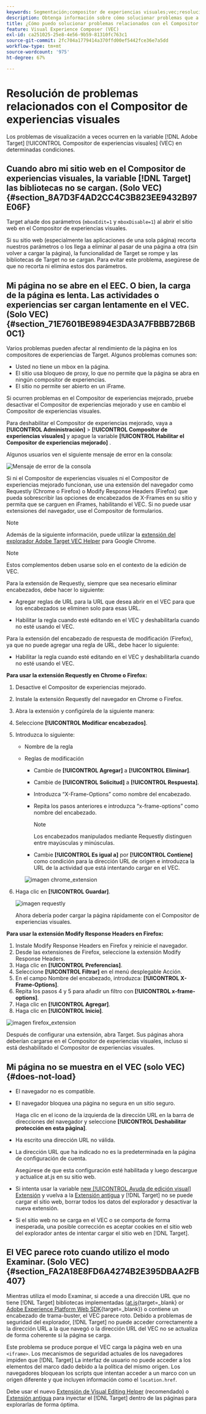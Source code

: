 ```yaml
---
keywords: Segmentación;compositor de experiencias visuales;vec;resolución de problemas del compositor de experiencias visuales;resolución de problemas;tls;tls 1.2
description: Obtenga información sobre cómo solucionar problemas que a veces ocurren en el Adobe [!DNL Target] Compositor de experiencias visuales (VEC) bajo determinadas condiciones.
title: ¿Cómo puedo solucionar problemas relacionados con el Compositor de experiencias visuales?
feature: Visual Experience Composer (VEC)
exl-id: ca251025-25e8-4e56-9b59-81310fc763c1
source-git-commit: 2fc704a1779414a370ffd00ef5442fce36e7a5dd
workflow-type: tm+mt
source-wordcount: '975'
ht-degree: 67%

---
```


# Resolución de problemas relacionados con el Compositor de experiencias visuales

Los problemas de visualización a veces ocurren en la variable [!DNL Adobe Target] [!UICONTROL Compositor de experiencias visuales] (VEC) en determinadas condiciones.

## Cuando abro mi sitio web en el Compositor de experiencias visuales, la variable [!DNL Target] las bibliotecas no se cargan. (Solo VEC)   {#section_8A7D3F4AD2CC4C3B823EE9432B97E06F}

Target añade dos parámetros (`mboxEdit=1` y `mboxDisable=1`) al abrir el sitio web en el Compositor de experiencias visuales.

Si su sitio web (especialmente las aplicaciones de una sola página) recorta nuestros parámetros o los llega a eliminar al pasar de una página a otra (sin volver a cargar la página), la funcionalidad de Target se rompe y las bibliotecas de Target no se cargan. 
Para evitar este problema, asegúrese de que no recorta ni elimina estos dos parámetros.

## Mi página no se abre en el EEC. O bien, la carga de la página es lenta. Las actividades o experiencias ser cargan lentamente en el VEC. (Solo VEC)   {#section_71E7601BE9894E3DA3A7FBBB72B6B0C1}

Varios problemas pueden afectar al rendimiento de la página en los compositores de experiencias de Target. Algunos problemas comunes son:

* Usted no tiene un mbox en la página.
* El sitio usa bloqueo de proxy, lo que no permite que la página se abra en ningún compositor de experiencias.
* El sitio no permite ser abierto en un iFrame.

Si ocurren problemas en el Compositor de experiencias mejorado, pruebe desactivar el Compositor de experiencias mejorado y use en cambio el Compositor de experiencias visuales.

Para deshabilitar el Compositor de experiencias mejorado, vaya a **[!UICONTROL Administración]** > **[!UICONTROL Compositor de experiencias visuales]** y apague la variable **[!UICONTROL Habilitar el Compositor de experiencias mejorado]** .

Algunos usuarios ven el siguiente mensaje de error en la consola:

![Mensaje de error de la consola](/help/main/c-experiences/c-visual-experience-composer/r-troubleshoot-composer/assets/console_error_message.jpg)

Si ni el Compositor de experiencias visuales ni el Compositor de experiencias mejorado funcionan, use una extensión del navegador como Requestly (Chrome o Firefox) o Modify Response Headers (Firefox) que pueda sobrescribir las opciones de encabezados de X-Frames en su sitio y permita que se carguen en iFrames, habilitando el VEC. Si no puede usar extensiones del navegador, use el Compositor de formularios.

>[!NOTE]
>
>Además de la siguiente información, puede utilizar la [extensión del explorador Adobe Target VEC Helper](/help/main/c-experiences/c-visual-experience-composer/r-troubleshoot-composer/vec-helper-browser-extension.md) para Google Chrome.


>[!NOTE]
>
>Estos complementos deben usarse solo en el contexto de la edición de VEC.
>
>Para la extensión de Requestly, siempre que sea necesario eliminar encabezados, debe hacer lo siguiente:
>
>* Agregar reglas de URL para la URL que desea abrir en el VEC para que los encabezados se eliminen solo para esas URL.
>
>* Habilitar la regla cuando esté editando en el VEC y deshabilitarla cuando no esté usando el VEC.
>
>Para la extensión del encabezado de respuesta de modificación (Firefox), ya que no puede agregar una regla de URL, debe hacer lo siguiente:
>
>* Habilitar la regla cuando esté editando en el VEC y deshabilitarla cuando no esté usando el VEC.


**Para usar la extensión Requestly en Chrome o Firefox:**

1. Desactive el Compositor de experiencias mejorado.
1. Instale la extensión Requestly del navegador en Chrome o Firefox.
1. Abra la extensión y configúrela de la siguiente manera:
1. Seleccione **[!UICONTROL Modificar encabezados]**.
1. Introduzca lo siguiente:

   * Nombre de la regla
   * Reglas de modificación

      * Cambie de **[!UICONTROL Agregar]** a **[!UICONTROL Eliminar]**.
      * Cambie de **[!UICONTROL Solicitud]** a **[!UICONTROL Respuesta]**.
      * Introduzca “X-Frame-Options” como nombre del encabezado.
      * Repita los pasos anteriores e introduzca “x-frame-options” como nombre del encabezado.

         >[!NOTE]
         >
         >Los encabezados manipulados mediante Requestly distinguen entre mayúsculas y minúsculas.

      * Cambie **[!UICONTROL Es igual a]** por **[!UICONTROL Contiene]** como condición para la dirección URL de origen e introduzca la URL de la actividad que está intentando cargar en el VEC.

      ![imagen chrome_extension](assets/chrome_extension.png)


1. Haga clic en **[!UICONTROL Guardar]**.

   ![imagen requestly](assets/requestly.png)

   Ahora debería poder cargar la página rápidamente con el Compositor de experiencias visuales.

**Para usar la extensión Modify Response Headers en Firefox:**

1. Instale Modify Response Headers en Firefox y reinicie el navegador.
1. Desde las extensiones de Firefox, seleccione la extensión Modify Response Headers.
1. Haga clic en **[!UICONTROL Preferencias]**.
1. Seleccione **[!UICONTROL Filtrar]** en el menú desplegable Acción.
1. En el campo Nombre del encabezado, introduzca: **[!UICONTROL X-Frame-Options]**.
1. Repita los pasos 4 y 5 para añadir un filtro con **[!UICONTROL x-frame-options]**.
1. Haga clic en **[!UICONTROL Agregar]**.
1. Haga clic en **[!UICONTROL Inicio]**.

![imagen firefox_extension](assets/firefox_extension.png)

Después de configurar una extensión, abra Target. Sus páginas ahora deberían cargarse en el Compositor de experiencias visuales, incluso si está deshabilitado el Compositor de experiencias visuales.

## Mi página no se muestra en el VEC (solo VEC)   {#does-not-load}

* El navegador no es compatible.
* El navegador bloquea una página no segura en un sitio seguro.

   Haga clic en el icono de la izquierda de la dirección URL en la barra de direcciones del navegador y seleccione **[!UICONTROL Deshabilitar protección en esta página]**.
* Ha escrito una dirección URL no válida.
* La dirección URL que ha indicado no es la predeterminada en la página de configuración de cuenta.

   Asegúrese de que esta configuración esté habilitada y luego descargue y actualice at.js en su sitio web.

* Si intenta usar la variable [new [!UICONTROL Ayuda de edición visual] Extensión](/help/main/c-experiences/c-visual-experience-composer/r-troubleshoot-composer/visual-editing-helper-extension.md) y vuelva a la [Extensión antigua](/help/main/c-experiences/c-visual-experience-composer/r-troubleshoot-composer/vec-helper-browser-extension.md) y [!DNL Target] no se puede cargar el sitio web, borrar todos los datos del explorador y desactivar la nueva extensión.

* Si el sitio web no se carga en el VEC o se comporta de forma inesperada, una posible corrección es aceptar cookies en el sitio web del explorador antes de intentar cargar el sitio web en [!DNL Target].

## El VEC parece roto cuando utilizo el modo Examinar. (Solo VEC)   {#section_FA2A18E8FD6A4274B2E395DBAA2FB407}

Mientras utiliza el modo Examinar, si accede a una dirección URL que no tiene [!DNL Target] bibliotecas implementadas ([at.js](https://experienceleague.adobe.com/docs/target-dev/developer/client-side/at-js-implementation/overview.html){target=_blank} or [Adobe Experience Platform Web SDK](https://experienceleague.adobe.com/docs/target-dev/developer/client-side/aep-web-sdk.html){target=_blank}) o contiene un encabezado de trama-buster, el VEC parece roto. Debido a problemas de seguridad del explorador, [!DNL Target] no puede acceder correctamente a la dirección URL a la que navegó o la dirección URL del VEC no se actualiza de forma coherente si la página se carga.

Este problema se produce porque el VEC carga la página web en una `<iframe>`. Los mecanismos de seguridad actuales de los navegadores impiden que [!DNL Target] La interfaz de usuario no puede acceder a los elementos del marco dado debido a la política del mismo origen. Los navegadores bloquean los scripts que intentan acceder a un marco con un origen diferente y que incluyen información como el `location.href`.

Debe usar el nuevo [Extensión de Visual Editing Helper](/help/main/c-experiences/c-visual-experience-composer/r-troubleshoot-composer/visual-editing-helper-extension.md) (recomendado) o [Extensión antigua](/help/main/c-experiences/c-visual-experience-composer/r-troubleshoot-composer/vec-helper-browser-extension.md) para inyectar el [!DNL Target] dentro de las páginas para explorarlas de forma óptima.
